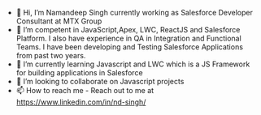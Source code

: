- 👋 Hi, I’m Namandeep Singh currently working as Salesforce Developer Consultant at MTX Group
- 👀 I’m competent in JavaScript,Apex, LWC, ReactJS and Salesforce Platform. I also have experience in QA in Integration and Functional Teams. I have been developing and Testing Salesforce Applications from past two years.
- 🌱 I’m currently learning Javascript and LWC which is a JS Framework for building applications in Salesforce
- 💞️ I’m looking to collaborate on Javascript projects
- 📫 How to reach me - Reach out to me at https://www.linkedin.com/in/nd-singh/

<!---
ndfull-stack/ndfull-stack is a ✨ special ✨ repository because its `README.md` (this file) appears on your GitHub profile.
You can click the Preview link to take a look at your changes.
--->

